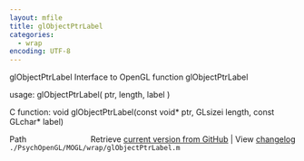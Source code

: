 ```yaml
---
layout: mfile
title: glObjectPtrLabel
categories:
  - wrap
encoding: UTF-8
---
```


glObjectPtrLabel  Interface to OpenGL function glObjectPtrLabel

usage:  glObjectPtrLabel\( ptr, length, label \)

C function:  void glObjectPtrLabel\(const void\* ptr, GLsizei length, const GLchar\* label\)


<div class="code_header" style="text-align:right;">
  <span style="float:left;">Path&nbsp;&nbsp;</span> <span class="counter">Retrieve <a href=
  "https://raw.github.com/Psychtoolbox-3/Psychtoolbox-3/beta/./PsychOpenGL/MOGL/wrap/glObjectPtrLabel.m">current version from GitHub</a> | View <a href=
  "https://github.com/Psychtoolbox-3/Psychtoolbox-3/commits/beta/./PsychOpenGL/MOGL/wrap/glObjectPtrLabel.m">changelog</a></span>
</div>
<div class="code">
  <code>./PsychOpenGL/MOGL/wrap/glObjectPtrLabel.m</code>
</div>
